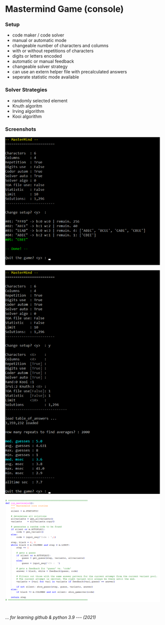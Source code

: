 # Mastermind Game (console)

### Setup
- code maker / code solver
- manual or automatic mode
- changeable number of characters and columns
- with or without repetitions of characters
- digits or letters encoded
- automatic or manual feedback
- changeable solver strategy
- can use an extern helper file with precalculated answers
- seperate statistic mode available


### Solver Strategies
- randomly selected element
- Knuth algoritm
- Irving algorithm
- Kooi algorithm
 
 
### Screenshots
 
![MaMi_single](/screenshots/MaMi_single.png)
 
 
![MaMi_stat](/screenshots/MaMi_stat.png)
 
 
![MaMi_core](/screenshots/MaMi_core.png)
 

 
#
...
_for learning github & python 3.9 --- (2021)_
